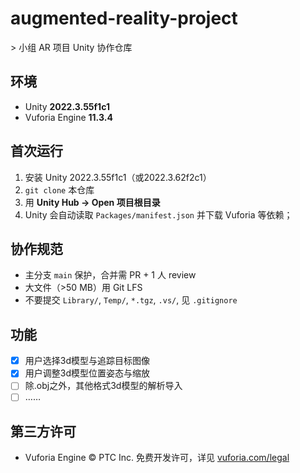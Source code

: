 # augmented-reality-project
&gt; 小组 AR 项目 Unity 协作仓库

## 环境
- Unity **2022.3.55f1c1**  
- Vuforia Engine **11.3.4**  

## 首次运行
1. 安装 Unity 2022.3.55f1c1（或2022.3.62f2c1）  
2. `git clone` 本仓库  
3. 用 **Unity Hub → Open 项目根目录**
4. Unity 会自动读取 `Packages/manifest.json` 并下载 Vuforia 等依赖； 

## 协作规范
- 主分支 `main` 保护，合并需 PR + 1 人 review  
- 大文件（&gt;50 MB）用 Git LFS 
- 不要提交 `Library/`, `Temp/`, `*.tgz`, `.vs/`, 见 `.gitignore`

## 功能
- [x] 用户选择3d模型与追踪目标图像
- [x] 用户调整3d模型位置姿态与缩放
- [ ] 除.obj之外，其他格式3d模型的解析导入
- [ ] ……

## 第三方许可
- Vuforia Engine © PTC Inc. 免费开发许可，详见 [vuforia.com/legal](https://vuforia.com/legal)
